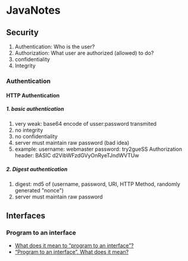 # JavaNotes

## Security

1. Authentication: Who is the user?
2. Authorization: What user are authorized (allowed) to do?
3. confidentiality
4. Integrity

### Authentication

#### HTTP Authentication
##### 1. basic authentication
1. very weak: base64 encode of  usser:password transmited
2. no integrity
3. no confidentiality
4. server must maintain raw password (bad idea)
5. example:
    username: webmaster
    password: try2gueSS
    Authorization header: BASIC d2VibWFzdGVyOnRyeTJndWVTUw

##### 2. Digest authentication
1. digest: md5 of (username, password, URI, HTTP Method, randomly generated "nonce")
2. server must maintain raw password


## Interfaces

### Program to an interface
* [What does it mean to “program to an interface”?](http://stackoverflow.com/questions/383947/what-does-it-mean-to-program-to-an-interface)
* [“Program to an interface”. What does it mean?](http://stackoverflow.com/questions/1992384/program-to-an-interface-what-does-it-mean)

